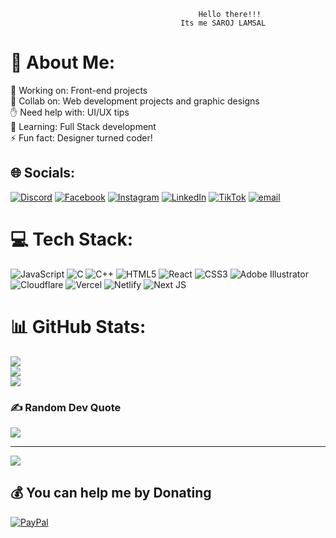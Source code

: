                                               Hello there!!!
                                          Its me SAROJ LAMSAL

# 💫 About Me:
📡 Working on: Front-end projects<br>🤝 Collab on: Web development projects and graphic designs<br>✋ Need help with: UI/UX tips<br>🌱 Learning: Full Stack development<br>⚡ Fun fact: Designer turned coder!


## 🌐 Socials:
[![Discord](https://img.shields.io/badge/Discord-%237289DA.svg?logo=discord&logoColor=white)](https://discord.gg/saroj_lamsal) [![Facebook](https://img.shields.io/badge/Facebook-%231877F2.svg?logo=Facebook&logoColor=white)](https://facebook.com/sarojlamsal005) [![Instagram](https://img.shields.io/badge/Instagram-%23E4405F.svg?logo=Instagram&logoColor=white)](https://instagram.com/_sarojlamsal) [![LinkedIn](https://img.shields.io/badge/LinkedIn-%230077B5.svg?logo=linkedin&logoColor=white)](https://linkedin.com/in/saroj-lamsal) [![TikTok](https://img.shields.io/badge/TikTok-%23000000.svg?logo=TikTok&logoColor=white)](https://tiktok.com/@saroj_lamsal) [![email](https://img.shields.io/badge/Email-D14836?logo=gmail&logoColor=white)](mailto:slamsal005@gmail.com) 

# 💻 Tech Stack:
![JavaScript](https://img.shields.io/badge/javascript-%23323330.svg?style=for-the-badge&logo=javascript&logoColor=%23F7DF1E) ![C](https://img.shields.io/badge/c-%2300599C.svg?style=for-the-badge&logo=c&logoColor=white) ![C++](https://img.shields.io/badge/c++-%2300599C.svg?style=for-the-badge&logo=c%2B%2B&logoColor=white) ![HTML5](https://img.shields.io/badge/html5-%23E34F26.svg?style=for-the-badge&logo=html5&logoColor=white) ![React](https://img.shields.io/badge/react-%2320232a.svg?style=for-the-badge&logo=react&logoColor=%2361DAFB) ![CSS3](https://img.shields.io/badge/css3-%231572B6.svg?style=for-the-badge&logo=css3&logoColor=white) ![Adobe Illustrator](https://img.shields.io/badge/adobe%20illustrator-%23FF9A00.svg?style=for-the-badge&logo=adobe%20illustrator&logoColor=white) ![Cloudflare](https://img.shields.io/badge/Cloudflare-F38020?style=for-the-badge&logo=Cloudflare&logoColor=white) ![Vercel](https://img.shields.io/badge/vercel-%23000000.svg?style=for-the-badge&logo=vercel&logoColor=white) ![Netlify](https://img.shields.io/badge/netlify-%23000000.svg?style=for-the-badge&logo=netlify&logoColor=#00C7B7) ![Next JS](https://img.shields.io/badge/Next-black?style=for-the-badge&logo=next.js&logoColor=white)
# 📊 GitHub Stats:
![](https://github-readme-stats.vercel.app/api?username=s-lamsal&theme=dark&hide_border=false&include_all_commits=false&count_private=false)<br/>
![](https://nirzak-streak-stats.vercel.app/?user=s-lamsal&theme=dark&hide_border=false)<br/>
![](https://github-readme-stats.vercel.app/api/top-langs/?username=s-lamsal&theme=dark&hide_border=false&include_all_commits=false&count_private=false&layout=compact)

### ✍️ Random Dev Quote
![](https://quotes-github-readme.vercel.app/api?type=horizontal&theme=radical)

---
[![](https://visitcount.itsvg.in/api?id=s-lamsal&icon=0&color=0)](https://visitcount.itsvg.in)

  ## 💰 You can help me by Donating
  [![PayPal](https://img.shields.io/badge/PayPal-00457C?style=for-the-badge&logo=paypal&logoColor=white)](https://paypal.me/paypal.me/sarojLamsal005) 

  
